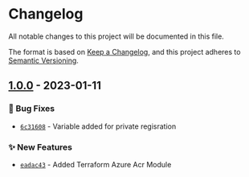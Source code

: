 # Changelog
All notable changes to this project will be documented in this file.

The format is based on [Keep a Changelog](https://keepachangelog.com/en/1.0.0/),
and this project adheres to [Semantic Versioning](https://semver.org/spec/v2.0.0.html).

## [1.0.0] - 2023-01-11
### :bug: Bug Fixes
- [`6c31608`](https://github.com/clouddrove/terraform-azure-acr/commit/6c316089e117085646f5c701353f05066517460b) - Variable added for private regisration

### :sparkles: New Features
- [`eadac43`](https://github.com/clouddrove/terraform-azure-acr/commit/eadac43664f7175c833e68fcd4e9e62a7299d19d) - Added Terraform Azure Acr Module


[1.0.0]: https://github.com/clouddrove/terraform-azure-acr/compare/1.0.0...master
